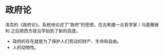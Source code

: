 # 政府论


洛克的《政府论》。系统地论述了“政府”的思想，在古希腊一众哲学家 / 马基雅维利 之后把西方政治学抬到了新的高度。

- 政府的存在就是为了保护人们劳动的财产、生命和自由。
- 人的动物性。
